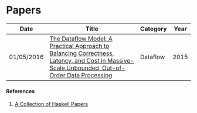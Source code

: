 # Papers

| Date       | Title         | Category  | Year  |
| ---------- |---------------| ----------|-------|
| 01/05/2016 | [The Dataflow Model: A Practical Approach to Balancing Correctness, Latency, and Cost in Massive-Scale,Unbounded, Out-of-Order Data Processing](http://static.googleusercontent.com/media/research.google.com/en//pubs/archive/43864.pdf) | Dataflow | 2015



#### References
1. [A Collection of Haskell Papers](http://www.stephendiehl.com/posts/essential_haskell.html)
